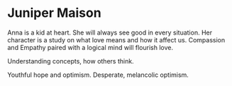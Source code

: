 # Juniper Maison

  Anna is a kid at heart. She will always see good in every situation. Her character is a study on what love means and how it affect us. Compassion and Empathy paired with a logical mind will flourish love.

  Understanding concepts, how others think.

  Youthful hope and optimism. Desperate, melancolic optimism.
